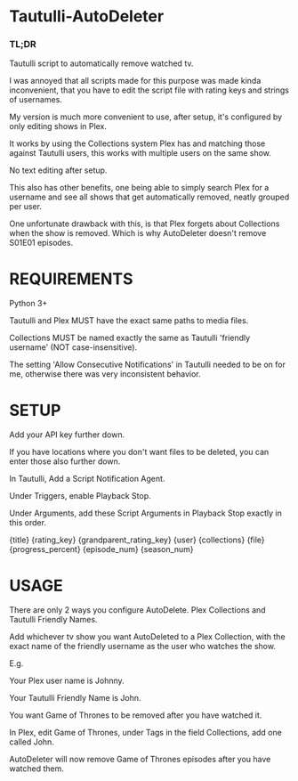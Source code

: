 # **Tautulli-AutoDeleter**

### TL;DR
Tautulli script to automatically remove watched tv.

I was annoyed that all scripts made for this purpose was made kinda inconvenient, that you have to edit the script file with rating keys and strings of usernames.

My version is much more convenient to use, after setup, it's configured by only editing shows in Plex.

It works by using the Collections system Plex has and matching those against Tautulli users, this works with multiple users on the same show.

No text editing after setup.

This also has other benefits, one being able to simply search Plex for a username and see all shows that get automatically removed, neatly grouped per user.

One unfortunate drawback with this, is that Plex forgets about Collections when the show is removed. Which is why AutoDeleter doesn't remove S01E01 episodes.


# REQUIREMENTS
Python 3+

Tautulli and Plex MUST have the exact same paths to media files.

Collections MUST be named exactly the same as Tautulli 'friendly username' (NOT case-insensitive).

The setting 'Allow Consecutive Notifications' in Tautulli needed to be on for me, otherwise there was very inconsistent behavior.


# SETUP
Add your API key further down.

If you have locations where you don't want files to be deleted, you can enter those also further down.

In Tautulli, Add a Script Notification Agent.

Under Triggers, enable Playback Stop.

Under Arguments, add these Script Arguments in Playback Stop exactly in this order.

{title} {rating_key} {grandparent_rating_key} {user} {collections} {file} {progress_percent} {episode_num} {season_num}


# USAGE
There are only 2 ways you configure AutoDelete. Plex Collections and Tautulli Friendly Names.

Add whichever tv show you want AutoDeleted to a Plex Collection, with the exact name of the friendly username as the user who watches the show.

E.g.

Your Plex user name is Johnny.

Your Tautulli Friendly Name is John.

You want Game of Thrones to be removed after you have watched it.

In Plex, edit Game of Thrones, under Tags in the field Collections, add one called John.

AutoDeleter will now remove Game of Thrones episodes after you have watched them.
 
